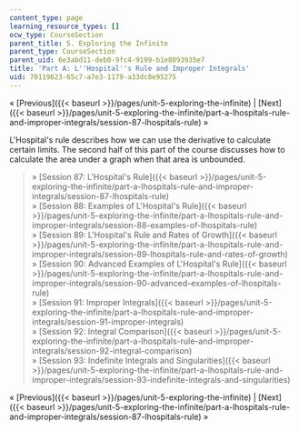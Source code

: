 ```yaml
---
content_type: page
learning_resource_types: []
ocw_type: CourseSection
parent_title: 5. Exploring the Infinite
parent_type: CourseSection
parent_uid: 6e3abd11-deb0-9fc4-9199-b1e8893935e7
title: 'Part A: L''Hospital''s Rule and Improper Integrals'
uid: 70119623-65c7-a7e3-1179-a33dc8e95275
---
```


« [Previous]({{< baseurl >}}/pages/unit-5-exploring-the-infinite) | [Next]({{< baseurl >}}/pages/unit-5-exploring-the-infinite/part-a-lhospitals-rule-and-improper-integrals/session-87-lhospitals-rule) »

L'Hospital's rule describes how we can use the derivative to calculate certain limits. The second half of this part of the course discusses how to calculate the area under a graph when that area is unbounded.

> » [Session 87: L'Hospital's Rule]({{< baseurl >}}/pages/unit-5-exploring-the-infinite/part-a-lhospitals-rule-and-improper-integrals/session-87-lhospitals-rule)  
> » [Session 88: Examples of L'Hospital's Rule]({{< baseurl >}}/pages/unit-5-exploring-the-infinite/part-a-lhospitals-rule-and-improper-integrals/session-88-examples-of-lhospitals-rule)  
> » [Session 89: L'Hospital's Rule and Rates of Growth]({{< baseurl >}}/pages/unit-5-exploring-the-infinite/part-a-lhospitals-rule-and-improper-integrals/session-89-lhospitals-rule-and-rates-of-growth)  
> » [Session 90: Advanced Examples of L'Hospital's Rule]({{< baseurl >}}/pages/unit-5-exploring-the-infinite/part-a-lhospitals-rule-and-improper-integrals/session-90-advanced-examples-of-lhospitals-rule)  
> » [Session 91: Improper Integrals]({{< baseurl >}}/pages/unit-5-exploring-the-infinite/part-a-lhospitals-rule-and-improper-integrals/session-91-improper-integrals)  
> » [Session 92: Integral Comparison]({{< baseurl >}}/pages/unit-5-exploring-the-infinite/part-a-lhospitals-rule-and-improper-integrals/session-92-integral-comparison)  
> » [Session 93: Indefinite Integrals and Singularities]({{< baseurl >}}/pages/unit-5-exploring-the-infinite/part-a-lhospitals-rule-and-improper-integrals/session-93-indefinite-integrals-and-singularities)

« [Previous]({{< baseurl >}}/pages/unit-5-exploring-the-infinite) | [Next]({{< baseurl >}}/pages/unit-5-exploring-the-infinite/part-a-lhospitals-rule-and-improper-integrals/session-87-lhospitals-rule) »